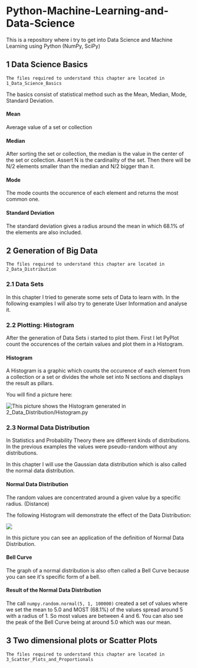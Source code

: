 # Python-Machine-Learning-and-Data-Science
This is a repository where i try to get into Data Science and Machine Learning using Python (NumPy, SciPy)

## 1 Data Science Basics
`The files required to understand this chapter are located in 1_Data_Science_Basics`

The basics consist of statistical method such as the Mean, Median, Mode, Standard Deviation.

#### Mean
Average value of a set or collection

#### Median
After sorting the set or collection, the median is the value in the center of the set or collection. Assert N is the cardinality of the set. Then there will be N/2 elements smaller than the median and N/2 bigger than it.

#### Mode
The mode counts the occurence of each element and returns
the most common one.

#### Standard Deviation
The standard deviation gives a radius around the mean in which 68.1% of the elements are also included.

## 2 Generation of Big Data
`The files required to understand this chapter are located in 2_Data_Distribution`

### 2.1 Data Sets
In this chapter I tried to generate some sets of Data
to learn with. In the following examples I will also try
to generate User Information and analyse it.

### 2.2 Plotting: Histogram
After the generation of Data Sets i started to plot them.
First I let PyPlot count the occurences of the certain
values and plot them in a Histogram.

#### Histogram
A Histogram is a graphic which counts the occurence of each element from a collection or a set or divides the whole set into N sections and displays the result as pillars.

You will find a picture here:

![This picture shows the Histogram generated in 2_Data_Distribution/Histogram.py](https://github.com/maste150hhu/Python-Machine-Learning-and-Data-Science/blob/master/2_Data_Distribution/Histogram.png)

### 2.3 Normal Data Distribution
In Statistics and Probability Theory there are different kinds of distributions. In the previous examples the values were pseudo-random without any distributions.

In this chapter I will use the Gaussian data distribution which is also called the normal data distribution. 

#### Normal Data Distribution
The random values are concentrated around a given value by a specific radius. (Distance)

The following Histogram will demonstrate the effect of the Data Distribution:

![](https://github.com/maste150hhu/Python-Machine-Learning-and-Data-Science/blob/master/2_Data_Distribution/NormalDistHistogram.png)

In this picture you can see an application of the definition of Normal Data Distribution.

#### Bell Curve
The graph of a normal distribution is also often called
a Bell Curve because you can see it's specific form of
a bell.

#### Result of the Normal Data Distribution
The call `numpy.random.normal(5, 1, 100000)` created a set of values where we set the mean to 5.0 and MOST (68.1%) of the values spread around 5 with a radius of 1.
So most values are between 4 and 6. You can also see the peak of the Bell Curve being at around 5.0 which was our mean.

## 3 Two dimensional plots or Scatter Plots
`The files required to understand this chapter are located in 3_Scatter_Plots_and_Proportionals`


